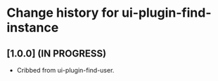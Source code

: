 # Change history for ui-plugin-find-instance

## [1.0.0] (IN PROGRESS)

* Cribbed from ui-plugin-find-user. 


